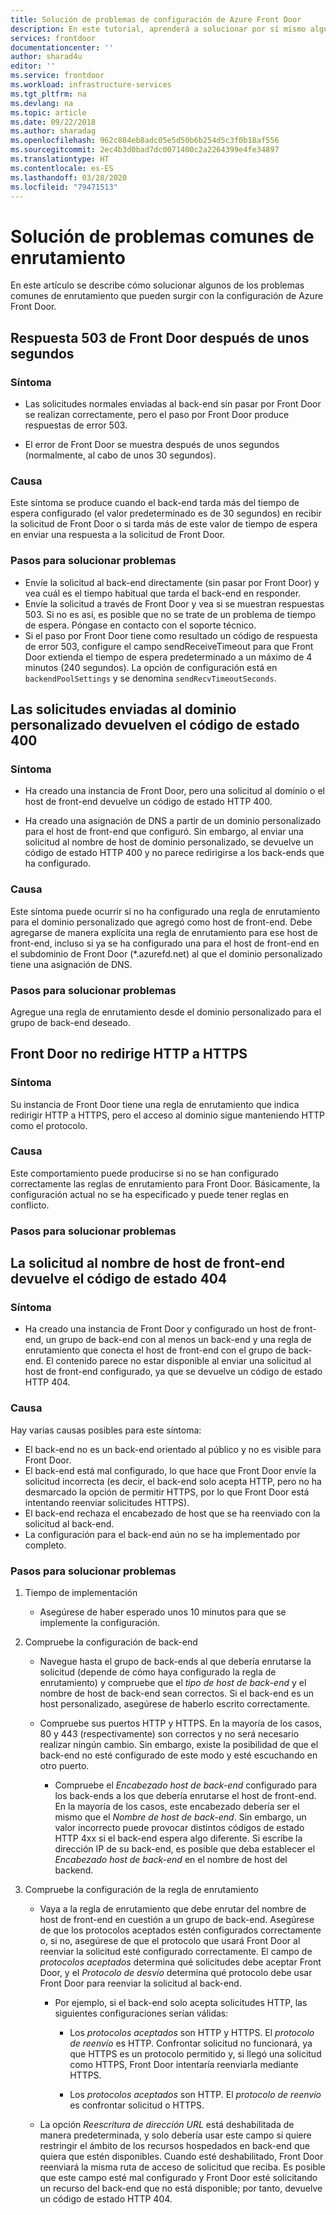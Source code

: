 ```yaml
---
title: Solución de problemas de configuración de Azure Front Door
description: En este tutorial, aprenderá a solucionar por sí mismo algunos de los problemas comunes que pueden aparecer en Front Door.
services: frontdoor
documentationcenter: ''
author: sharad4u
editor: ''
ms.service: frontdoor
ms.workload: infrastructure-services
ms.tgt_pltfrm: na
ms.devlang: na
ms.topic: article
ms.date: 09/22/2018
ms.author: sharadag
ms.openlocfilehash: 962c884eb8adc05e5d50b6b254d5c3f0b18af556
ms.sourcegitcommit: 2ec4b3d0bad7dc0071400c2a2264399e4fe34897
ms.translationtype: HT
ms.contentlocale: es-ES
ms.lasthandoff: 03/28/2020
ms.locfileid: "79471513"
---
```

# <a name="troubleshooting-common-routing-issues"></a>Solución de problemas comunes de enrutamiento

En este artículo se describe cómo solucionar algunos de los problemas comunes de enrutamiento que pueden surgir con la configuración de Azure Front Door.

## <a name="503-response-from-front-door-after-a-few-seconds"></a>Respuesta 503 de Front Door después de unos segundos

### <a name="symptom"></a>Síntoma

- Las solicitudes normales enviadas al back-end sin pasar por Front Door se realizan correctamente, pero el paso por Front Door produce respuestas de error 503.

- El error de Front Door se muestra después de unos segundos (normalmente, al cabo de unos 30 segundos).

### <a name="cause"></a>Causa

Este síntoma se produce cuando el back-end tarda más del tiempo de espera configurado (el valor predeterminado es de 30 segundos) en recibir la solicitud de Front Door o si tarda más de este valor de tiempo de espera en enviar una respuesta a la solicitud de Front Door. 

### <a name="troubleshooting-steps"></a>Pasos para solucionar problemas

- Envíe la solicitud al back-end directamente (sin pasar por Front Door) y vea cuál es el tiempo habitual que tarda el back-end en responder.
- Envíe la solicitud a través de Front Door y vea si se muestran respuestas 503. Si no es así, es posible que no se trate de un problema de tiempo de espera. Póngase en contacto con el soporte técnico.
- Si el paso por Front Door tiene como resultado un código de respuesta de error 503, configure el campo sendReceiveTimeout para que Front Door extienda el tiempo de espera predeterminado a un máximo de 4 minutos (240 segundos). La opción de configuración está en `backendPoolSettings` y se denomina `sendRecvTimeoutSeconds`. 

## <a name="requests-sent-to-the-custom-domain-returns-400-status-code"></a>Las solicitudes enviadas al dominio personalizado devuelven el código de estado 400

### <a name="symptom"></a>Síntoma

- Ha creado una instancia de Front Door, pero una solicitud al dominio o el host de front-end devuelve un código de estado HTTP 400.

- Ha creado una asignación de DNS a partir de un dominio personalizado para el host de front-end que configuró. Sin embargo, al enviar una solicitud al nombre de host de dominio personalizado, se devuelve un código de estado HTTP 400 y no parece redirigirse a los back-ends que ha configurado.

### <a name="cause"></a>Causa

Este síntoma puede ocurrir si no ha configurado una regla de enrutamiento para el dominio personalizado que agregó como host de front-end. Debe agregarse de manera explícita una regla de enrutamiento para ese host de front-end, incluso si ya se ha configurado una para el host de front-end en el subdominio de Front Door (*.azurefd.net) al que el dominio personalizado tiene una asignación de DNS.

### <a name="troubleshooting-steps"></a>Pasos para solucionar problemas

Agregue una regla de enrutamiento desde el dominio personalizado para el grupo de back-end deseado.

## <a name="front-door-is-not-redirecting-http-to-https"></a>Front Door no redirige HTTP a HTTPS

### <a name="symptom"></a>Síntoma

Su instancia de Front Door tiene una regla de enrutamiento que indica redirigir HTTP a HTTPS, pero el acceso al dominio sigue manteniendo HTTP como el protocolo.

### <a name="cause"></a>Causa

Este comportamiento puede producirse si no se han configurado correctamente las reglas de enrutamiento para Front Door. Básicamente, la configuración actual no se ha especificado y puede tener reglas en conflicto.

### <a name="troubleshooting-steps"></a>Pasos para solucionar problemas

## <a name="request-to-frontend-hostname-returns-404-status-code"></a>La solicitud al nombre de host de front-end devuelve el código de estado 404

### <a name="symptom"></a>Síntoma

- Ha creado una instancia de Front Door y configurado un host de front-end, un grupo de back-end con al menos un back-end y una regla de enrutamiento que conecta el host de front-end con el grupo de back-end. El contenido parece no estar disponible al enviar una solicitud al host de front-end configurado, ya que se devuelve un código de estado HTTP 404.

### <a name="cause"></a>Causa

Hay varias causas posibles para este síntoma:

- El back-end no es un back-end orientado al público y no es visible para Front Door.
- El back-end está mal configurado, lo que hace que Front Door envíe la solicitud incorrecta (es decir, el back-end solo acepta HTTP, pero no ha desmarcado la opción de permitir HTTPS, por lo que Front Door está intentando reenviar solicitudes HTTPS).
- El back-end rechaza el encabezado de host que se ha reenviado con la solicitud al back-end.
- La configuración para el back-end aún no se ha implementado por completo.

### <a name="troubleshooting-steps"></a>Pasos para solucionar problemas

1. Tiempo de implementación
   - Asegúrese de haber esperado unos 10 minutos para que se implemente la configuración.

2. Compruebe la configuración de back-end
    - Navegue hasta el grupo de back-ends al que debería enrutarse la solicitud (depende de cómo haya configurado la regla de enrutamiento) y compruebe que el _tipo de host de back-end_ y el nombre de host de back-end sean correctos. Si el back-end es un host personalizado, asegúrese de haberlo escrito correctamente. 

    - Compruebe sus puertos HTTP y HTTPS. En la mayoría de los casos, 80 y 443 (respectivamente) son correctos y no será necesario realizar ningún cambio. Sin embargo, existe la posibilidad de que el back-end no esté configurado de este modo y esté escuchando en otro puerto.

        - Compruebe el _Encabezado host de back-end_ configurado para los back-ends a los que debería enrutarse el host de front-end. En la mayoría de los casos, este encabezado debería ser el mismo que el _Nombre de host de back-end_. Sin embargo, un valor incorrecto puede provocar distintos códigos de estado HTTP 4xx si el back-end espera algo diferente. Si escribe la dirección IP de su back-end, es posible que deba establecer el _Encabezado host de back-end_ en el nombre de host del backend.


3. Compruebe la configuración de la regla de enrutamiento
    - Vaya a la regla de enrutamiento que debe enrutar del nombre de host de front-end en cuestión a un grupo de back-end. Asegúrese de que los protocolos aceptados estén configurados correctamente o, si no, asegúrese de que el protocolo que usará Front Door al reenviar la solicitud esté configurado correctamente. El campo de _protocolos aceptados_ determina qué solicitudes debe aceptar Front Door, y el _Protocolo de desvío_ determina qué protocolo debe usar Front Door para reenviar la solicitud al back-end.
         - Por ejemplo, si el back-end solo acepta solicitudes HTTP, las siguientes configuraciones serían válidas:
            - Los _protocolos aceptados_ son HTTP y HTTPS. El _protocolo de reenvío_ es HTTP. Confrontar solicitud no funcionará, ya que HTTPS es un protocolo permitido y, si llegó una solicitud como HTTPS, Front Door intentaría reenviarla mediante HTTPS.

            - Los _protocolos aceptados_ son HTTP. El _protocolo de reenvío_ es confrontar solicitud o HTTPS.

    - La opción _Reescritura de dirección URL_ está deshabilitada de manera predeterminada, y solo debería usar este campo si quiere restringir el ámbito de los recursos hospedados en back-end que quiera que estén disponibles. Cuando esté deshabilitado, Front Door reenviará la misma ruta de acceso de solicitud que reciba. Es posible que este campo esté mal configurado y Front Door esté solicitando un recurso del back-end que no está disponible; por tanto, devuelve un código de estado HTTP 404.

